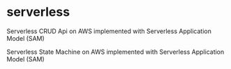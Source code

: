 # serverless

Serverless CRUD Api on AWS implemented with Serverless Application Model (SAM)


Serverless State Machine on AWS implemented with Serverless Application Model (SAM)

